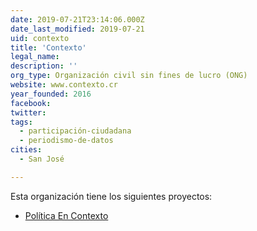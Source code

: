 ```yaml
---
date: 2019-07-21T23:14:06.000Z
date_last_modified: 2019-07-21
uid: contexto
title: 'Contexto'
legal_name: 
description: ''
org_type: Organización civil sin fines de lucro (ONG)
website: www.contexto.cr
year_founded: 2016
facebook: 
twitter: 
tags:
  - participación-ciudadana
  - periodismo-de-datos
cities: 
  - San José

---
```


Esta organización tiene los siguientes proyectos:

- [Política En Contexto](/proyectos/politica-en-contexto)

